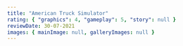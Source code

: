 ```yaml
---
title: "American Truck Simulator"
rating: { "graphics": 4, "gameplay": 5, "story": null }
reviewDate: 30-07-2021
images: { mainImage: null, galleryImages: null }
---
```


